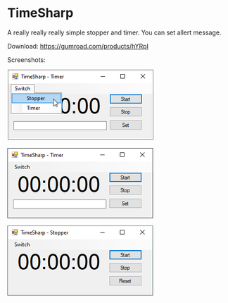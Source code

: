 # TimeSharp
A really really really simple stopper and timer.
You can set allert message.

Download:
https://gumroad.com/products/hYRpI

Screenshots:

![blur](https://raw.githubusercontent.com/bycym/TimeSharp/master/Screenshots/Timer-Stopper.png) 

![transparent](https://raw.githubusercontent.com/bycym/TimeSharp/master/Screenshots/Timer.png) 

![acrylic](https://raw.githubusercontent.com/bycym/TimeSharp/master/Screenshots/Stopper.png)
